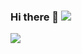### Hi there 👋 [![](https://img.shields.io/badge/this%20is-shahriar%20shanto-orange?style=for-the-badge)](https://bio.link/shanto)
[![](https://i.imgur.com/rzhIqUP.png)](https://shanto.keybase.pub)
